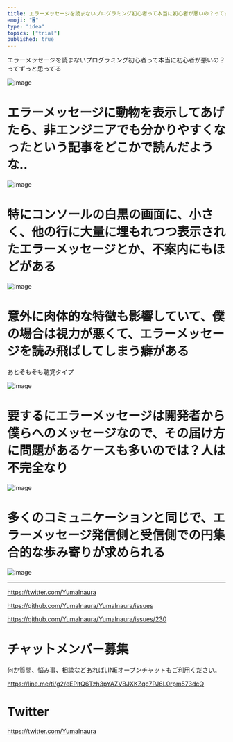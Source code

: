 ```yaml
---
title: エラーメッセージを読まないプログラミング初心者って本当に初心者が悪いの？ってずっと思ってる
emoji: "🖥"
type: "idea"
topics: ["trial"]
published: true
---
```


エラーメッセージを読まないプログラミング初心者って本当に初心者が悪いの？ってずっと思ってる

![image](https://user-images.githubusercontent.com/13635059/50674559-d6cde780-102a-11e9-8b3d-9addc753badc.png)

# エラーメッセージに動物を表示してあげたら、非エンジニアでも分かりやすくなったという記事をどこかで読んだような‥

![image](https://user-images.githubusercontent.com/13635059/50674580-f9f89700-102a-11e9-85bc-88e35a91bf22.png)

# 特にコンソールの白黒の画面に、小さく、他の行に大量に埋もれつつ表示されたエラーメッセージとか、不案内にもほどがある

![image](https://user-images.githubusercontent.com/13635059/50674613-565bb680-102b-11e9-8d2f-b628fe25df7a.png)

# 意外に肉体的な特徴も影響していて、僕の場合は視力が悪くて、エラーメッセージを読み飛ばしてしまう癖がある
あとそもそも聴覚タイプ

![image](https://user-images.githubusercontent.com/13635059/50674648-9cb11580-102b-11e9-92b8-1f50ce9bfa97.png)

# 要するにエラーメッセージは開発者から僕らへのメッセージなので、その届け方に問題があるケースも多いのでは？人は不完全なり

![image](https://user-images.githubusercontent.com/13635059/50674674-be120180-102b-11e9-921e-c1af97b982ed.png)

# 多くのコミュニケーションと同じで、エラーメッセージ発信側と受信側での円集合的な歩み寄りが求められる

![image](https://user-images.githubusercontent.com/13635059/50674686-e699fb80-102b-11e9-8205-2038a895e83e.png)

---

https://twitter.com/YumaInaura

https://github.com/YumaInaura/YumaInaura/issues

https://github.com/YumaInaura/YumaInaura/issues/230








<!-- Update From Qiita API -->

# チャットメンバー募集


何か質問、悩み事、相談などあればLINEオープンチャットもご利用ください。

https://line.me/ti/g2/eEPltQ6Tzh3pYAZV8JXKZqc7PJ6L0rpm573dcQ





# Twitter


https://twitter.com/YumaInaura


<!-- Update From Qiita API -->


